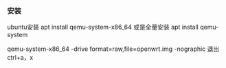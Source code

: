### 安装
ubuntu安装
apt install qemu-system-x86_64
或是全量安装 apt install qemu-system



qemu-system-x86_64  -drive format=raw,file=openwrt.img -nographic
退出 ctrl+a，x
